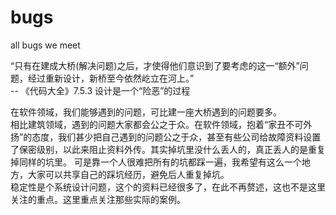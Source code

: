 # bugs
all bugs we meet

“只有在建成大桥(解决问题)之后，才使得他们意识到了要考虑的这一“额外”问题，经过重新设计，新桥至今依然屹立在河上。”  
                                -- 《代码大全》7.5.3 设计是一个“险恶”的过程

在软件领域，我们能够遇到的问题，可比建一座大桥遇到的问题要多。  
相比建筑领域，遇到的问题大家都会公之于众。在软件领域，抱着“家丑不可外扬”的态度，我们甚少把自己遇到的问题公之于众，甚至有些公司给故障资料设置了保密级别，以此来阻止资料外传。其实掉坑里没什么丢人的，真正丢人的是重复掉同样的坑里。
可是靠一个人很难把所有的坑都踩一遍，我希望有这么一个地方，大家可以共享自己的踩坑经历，避免后人重复掉坑。  
稳定性是个系统设计问题，这个的资料已经很多了，在此不再赘述，这也不是这里关注的重点。这里重点关注那些实际的案例。
